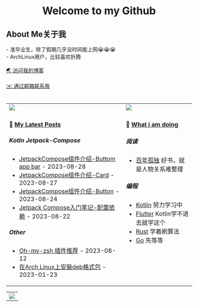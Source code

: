 <h1 align="center">Welcome to my Github</h1>

<h2> About Me关于我 </h2>
- 准毕业生，除了假期几乎没时间能上网😭😭😭<br>
- ArchLinux用户，比较喜欢折腾 <br>
<br>
 <a href='https://www.lilkon.cn/' target='_blank'> 🌏 访问我的博客</a> 
 <br>
 <br>
 <a href='mailto:black1201wk@outlook.com' target='_blank'> ✉️ 通过邮箱联系我</a>

<br>

<br>

<table  align="center" width="100%">
<tr>
<td valign="top">


<img src="https://github-readme-stats.vercel.app/api?username=Blackwen&theme=dark&show_icons=false&line_height=20"/>
</td>
<td valign="top">

<img src="https://github-readme-stats.vercel.app/api/top-langs/?username=Blackwen&theme=dark&layout=compact&line_height=40dp"/>
</td>
</tr>

<tr>
<td valign="top">

#### 📁 <a href="https://lilkon.cn/posts/" target="_blank">My Latest Posts</a>

<!-- START_SECTION:blog -->
##### Kotln Jetpack-Compose 
* <a href='https://www.lilkon.cn/posts/jetpack-compose-buttom-app-bar/' target='_blank'>JetpackCompose组件介绍-Buttom app bar</a> - 2023-08-28
* <a href='https://www.lilkon.cn/posts/jetpack-compose-some-cards/' target='_blank'>JetpackCompose组件介绍-Card</a> - 2023-08-27
* <a href='https://www.lilkon.cn/posts/jetpack-compose-all-button/' target='_blank'>JetpackCompose组件介绍-Button</a> - 2023-08-24
* <a href='https://www.lilkon.cn/posts/set-up-jetpack-compose/' target='_blank'>Jetpack Compose入门笔记-配置依赖</a> - 2023-08-22
##### Other
* <a href='https://www.lilkon.cn/posts/omz-plugins/' target='_blank'>Oh-my-zsh 插件推荐</a> - 2023-08-12
* <a href='https://www.lilkon.cn/posts/install-deb-on-archlinux/' target='_blank'>在Arch Linux上安裝deb格式包</a> - 2023-01-23
<!-- END_SECTION:blog -->
</td>
  
<td valign="top">

#### 📝 <a href="https://www.lilkon.cn/about/" target="_blank">What i am doing</a>

<!-- START_SECTION:douban -->
##### 阅读
* <a href='https://book.douban.com/subject/2055664//' target='_blank'>百年孤独</a> 好书，就是人物关系难整理
##### 编程
* <a href='https://kotlinlang.org/' target='_blank'>Kotlin</a> 努力学习中
* <a href='https://flutter.dev/' target='_blank'>Flutter</a> Kotlin学不进去就学这个
* <a href='https://www.rust-lang.org/' target='_blank'>Rust</a> 学着刷算法
* <a href='https://go.dev/' target='_blank'>Go</a> 先等等
<!-- END_SECTION:douban -->
</td>
</tr>

</table>
<table align="center" width="100%">
<tr>
 <td>
 <img src="https://github-readme-activity-graph.vercel.app/graph?username=Blackwen&theme=github-compact&height=160"/>
 </td>
</tr>
</table>
